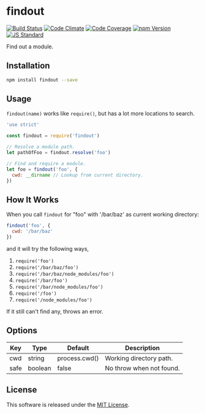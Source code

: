 findout
==========

<!---
This file is generated by ape-tmpl. Do not update manually.
--->

<!-- Badge Start -->
<a name="badges"></a>

[![Build Status][bd_travis_shield_url]][bd_travis_url]
[![Code Climate][bd_codeclimate_shield_url]][bd_codeclimate_url]
[![Code Coverage][bd_codeclimate_coverage_shield_url]][bd_codeclimate_url]
[![npm Version][bd_npm_shield_url]][bd_npm_url]
[![JS Standard][bd_standard_shield_url]][bd_standard_url]

[bd_repo_url]: https://github.com/okunishinishi/node-findout
[bd_travis_url]: http://travis-ci.org/okunishinishi/node-findout
[bd_travis_shield_url]: http://img.shields.io/travis/okunishinishi/node-findout.svg?style=flat
[bd_travis_com_url]: http://travis-ci.com/okunishinishi/node-findout
[bd_travis_com_shield_url]: https://api.travis-ci.com/okunishinishi/node-findout.svg?token=
[bd_license_url]: https://github.com/okunishinishi/node-findout/blob/master/LICENSE
[bd_codeclimate_url]: http://codeclimate.com/github/okunishinishi/node-findout
[bd_codeclimate_shield_url]: http://img.shields.io/codeclimate/github/okunishinishi/node-findout.svg?style=flat
[bd_codeclimate_coverage_shield_url]: http://img.shields.io/codeclimate/coverage/github/okunishinishi/node-findout.svg?style=flat
[bd_gemnasium_url]: https://gemnasium.com/okunishinishi/node-findout
[bd_gemnasium_shield_url]: https://gemnasium.com/okunishinishi/node-findout.svg
[bd_npm_url]: http://www.npmjs.org/package/findout
[bd_npm_shield_url]: http://img.shields.io/npm/v/findout.svg?style=flat
[bd_standard_url]: http://standardjs.com/
[bd_standard_shield_url]: https://img.shields.io/badge/code%20style-standard-brightgreen.svg

<!-- Badge End -->


<!-- Description Start -->
<a name="description"></a>

Find out a module.

<!-- Description End -->




<!-- Sections Start -->
<a name="sections"></a>

<!-- Section from "doc/guides/01.Installation.md.hbs" Start -->

<a name="section-doc-guides-01-installation-md"></a>
Installation
-----

```bash
npm install findout --save
```


<!-- Section from "doc/guides/01.Installation.md.hbs" End -->

<!-- Section from "doc/guides/02.Usage.md.hbs" Start -->

<a name="section-doc-guides-02-usage-md"></a>
Usage
----

`findout(name)` works like `require()`, but has a lot more locations to search.


```javascript
'use strict'

const findout = require('findout')

// Resolve a module path.
let pathOfFoo = findout.resolve('foo')

// Find and require a module.
let foo = findout('foo', {
  cwd: __dirname // Lookup from current directory.
})


```


<!-- Section from "doc/guides/02.Usage.md.hbs" End -->

<!-- Section from "doc/guides/03.How.md.hbs" Start -->

<a name="section-doc-guides-03-how-md"></a>
How It Works
------------

When you call `findout` for "foo" with '/bar/baz' as current working directory:

```javascript
findout('foo', {
  cwd: '/bar/baz'
})
```

and it will try the following ways,

1. `require('foo')`
2. `require('/bar/baz/foo')`
3. `require('/bar/baz/node_modules/foo')`
4. `require('/bar/foo')`
5. `require('/bar/node_modules/foo')`
6. `require('/foo')`
7. `require('/node_modules/foo')`

If it still can't find any, throws an error.


<!-- Section from "doc/guides/03.How.md.hbs" End -->

<!-- Section from "doc/guides/04.Options.md.hbs" Start -->

<a name="section-doc-guides-04-options-md"></a>
Options
-------

| Key | Type | Default | Description |
| --- | --- | --- | --- |
| cwd | string | process.cwd() | Working directory path. |
| safe | boolean | false | No throw when not found. |


<!-- Section from "doc/guides/04.Options.md.hbs" End -->


<!-- Sections Start -->


<!-- LICENSE Start -->
<a name="license"></a>

License
-------
This software is released under the [MIT License](https://github.com/okunishinishi/node-findout/blob/master/LICENSE).

<!-- LICENSE End -->


